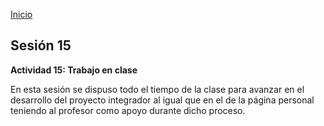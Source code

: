 <!-- No borrar o modificar -->
[Inicio](./index.md)

## Sesión 15 


**Actividad 15: Trabajo en clase**

En esta sesión se dispuso todo el tiempo de la clase para avanzar en el desarrollo del proyecto integrador al igual que en el de la página
personal teniendo al profesor como apoyo durante dicho proceso.





